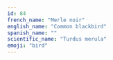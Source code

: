 ```yaml
---
id: 84
french_name: "Merle noir"
english_name: "Common blackbird"
spanish_name: ""
scientific_name: "Turdus merula"
emoji: "bird"
---
```

